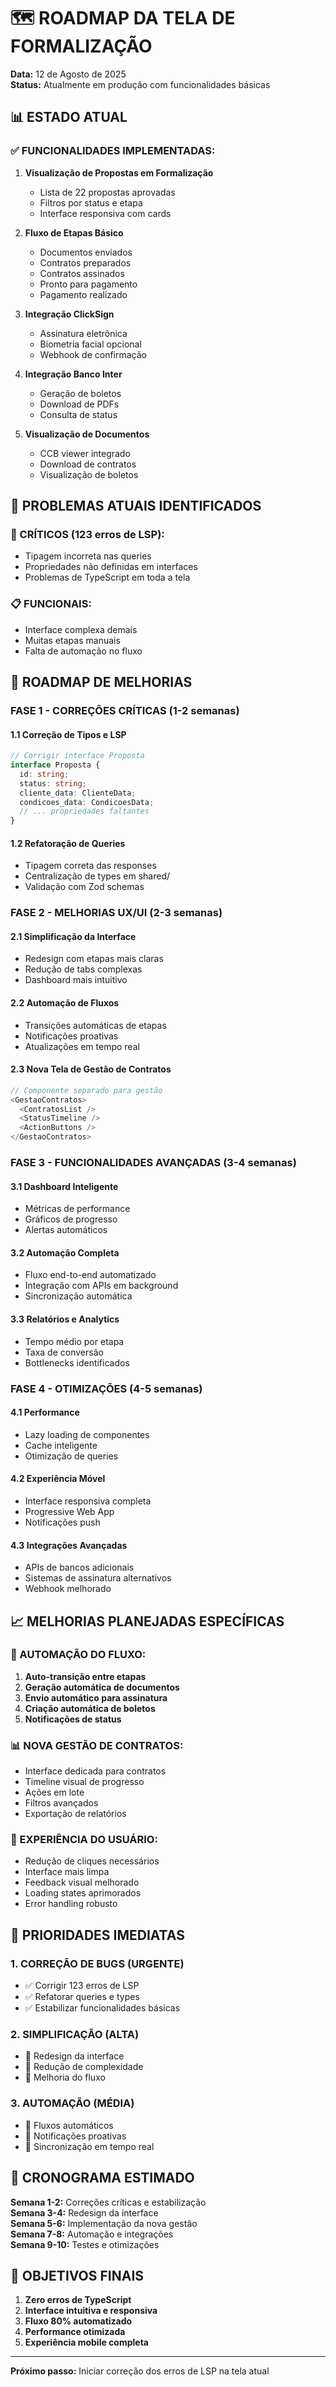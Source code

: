 # 🗺️ ROADMAP DA TELA DE FORMALIZAÇÃO

**Data:** 12 de Agosto de 2025  
**Status:** Atualmente em produção com funcionalidades básicas

## 📊 ESTADO ATUAL

### **✅ FUNCIONALIDADES IMPLEMENTADAS:**

1. **Visualização de Propostas em Formalização**
   - Lista de 22 propostas aprovadas
   - Filtros por status e etapa
   - Interface responsiva com cards

2. **Fluxo de Etapas Básico**
   - Documentos enviados
   - Contratos preparados
   - Contratos assinados
   - Pronto para pagamento
   - Pagamento realizado

3. **Integração ClickSign**
   - Assinatura eletrônica
   - Biometria facial opcional
   - Webhook de confirmação

4. **Integração Banco Inter**
   - Geração de boletos
   - Download de PDFs
   - Consulta de status

5. **Visualização de Documentos**
   - CCB viewer integrado
   - Download de contratos
   - Visualização de boletos

## 🔧 PROBLEMAS ATUAIS IDENTIFICADOS

### **🚨 CRÍTICOS (123 erros de LSP):**

- Tipagem incorreta nas queries
- Propriedades não definidas em interfaces
- Problemas de TypeScript em toda a tela

### **📋 FUNCIONAIS:**

- Interface complexa demais
- Muitas etapas manuais
- Falta de automação no fluxo

## 🎯 ROADMAP DE MELHORIAS

### **FASE 1 - CORREÇÕES CRÍTICAS (1-2 semanas)**

#### **1.1 Correção de Tipos e LSP**

```typescript
// Corrigir interface Proposta
interface Proposta {
  id: string;
  status: string;
  cliente_data: ClienteData;
  condicoes_data: CondicoesData;
  // ... propriedades faltantes
}
```

#### **1.2 Refatoração de Queries**

- Tipagem correta das responses
- Centralização de types em shared/
- Validação com Zod schemas

### **FASE 2 - MELHORIAS UX/UI (2-3 semanas)**

#### **2.1 Simplificação da Interface**

- Redesign com etapas mais claras
- Redução de tabs complexas
- Dashboard mais intuitivo

#### **2.2 Automação de Fluxos**

- Transições automáticas de etapas
- Notificações proativas
- Atualizações em tempo real

#### **2.3 Nova Tela de Gestão de Contratos**

```typescript
// Componente separado para gestão
<GestaoContratos>
  <ContratosList />
  <StatusTimeline />
  <ActionButtons />
</GestaoContratos>
```

### **FASE 3 - FUNCIONALIDADES AVANÇADAS (3-4 semanas)**

#### **3.1 Dashboard Inteligente**

- Métricas de performance
- Gráficos de progresso
- Alertas automáticos

#### **3.2 Automação Completa**

- Fluxo end-to-end automatizado
- Integração com APIs em background
- Sincronização automática

#### **3.3 Relatórios e Analytics**

- Tempo médio por etapa
- Taxa de conversão
- Bottlenecks identificados

### **FASE 4 - OTIMIZAÇÕES (4-5 semanas)**

#### **4.1 Performance**

- Lazy loading de componentes
- Cache inteligente
- Otimização de queries

#### **4.2 Experiência Móvel**

- Interface responsiva completa
- Progressive Web App
- Notificações push

#### **4.3 Integrações Avançadas**

- APIs de bancos adicionais
- Sistemas de assinatura alternativos
- Webhook melhorado

## 📈 MELHORIAS PLANEJADAS ESPECÍFICAS

### **🔄 AUTOMAÇÃO DO FLUXO:**

1. **Auto-transição entre etapas**
2. **Geração automática de documentos**
3. **Envio automático para assinatura**
4. **Criação automática de boletos**
5. **Notificações de status**

### **📊 NOVA GESTÃO DE CONTRATOS:**

- Interface dedicada para contratos
- Timeline visual de progresso
- Ações em lote
- Filtros avançados
- Exportação de relatórios

### **🎯 EXPERIÊNCIA DO USUÁRIO:**

- Redução de cliques necessários
- Interface mais limpa
- Feedback visual melhorado
- Loading states aprimorados
- Error handling robusto

## 🎯 PRIORIDADES IMEDIATAS

### **1. CORREÇÃO DE BUGS (URGENTE)**

- ✅ Corrigir 123 erros de LSP
- ✅ Refatorar queries e types
- ✅ Estabilizar funcionalidades básicas

### **2. SIMPLIFICAÇÃO (ALTA)**

- 🔄 Redesign da interface
- 🔄 Redução de complexidade
- 🔄 Melhoria do fluxo

### **3. AUTOMAÇÃO (MÉDIA)**

- 🔄 Fluxos automáticos
- 🔄 Notificações proativas
- 🔄 Sincronização em tempo real

## 📅 CRONOGRAMA ESTIMADO

**Semana 1-2:** Correções críticas e estabilização  
**Semana 3-4:** Redesign da interface  
**Semana 5-6:** Implementação da nova gestão  
**Semana 7-8:** Automação e integrações  
**Semana 9-10:** Testes e otimizações

## 🎯 OBJETIVOS FINAIS

1. **Zero erros de TypeScript**
2. **Interface intuitiva e responsiva**
3. **Fluxo 80% automatizado**
4. **Performance otimizada**
5. **Experiência mobile completa**

---

**Próximo passo:** Iniciar correção dos erros de LSP na tela atual
